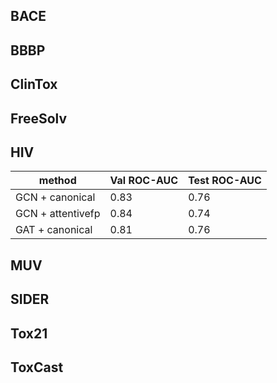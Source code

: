 ## BACE

## BBBP

## ClinTox

## FreeSolv

## HIV

| method            | Val ROC-AUC | Test ROC-AUC |
| ----------------- | ----------- | ------------ |
| GCN + canonical   | 0.83        | 0.76         |
| GCN + attentivefp | 0.84        | 0.74         |
| GAT + canonical   | 0.81        | 0.76         |

## MUV

## SIDER

## Tox21

## ToxCast 